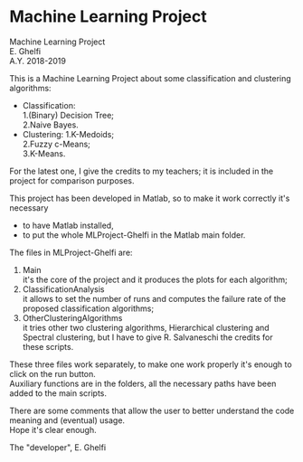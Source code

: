 # Machine Learning Project

Machine Learning Project <br>
E. Ghelfi <br>
A.Y. 2018-2019 <br>

This is a Machine Learning Project about some classification and clustering algorithms:
- Classification: <br>
1.(Binary) Decision Tree; <br>
2.Naive Bayes.
- Clustering:
1.K-Medoids; <br>
2.Fuzzy c-Means; <br>
3.K-Means. 


For the latest one, I give the credits to my teachers; it is included in the project for
comparison purposes.


This project has been developed in Matlab, so to make it work correctly it's necessary
- to have Matlab installed, 
- to put the whole MLProject-Ghelfi in the Matlab main folder.

The files in MLProject-Ghelfi are:
1. Main <br>
it's the core of the project and it produces the plots for each algorithm;
2. ClassificationAnalysis <br>
it allows to set the number of runs and computes the failure rate of the proposed classification algorithms;
3. OtherClusteringAlgorithms <br>
it tries other two clustering algorithms, Hierarchical clustering and Spectral clustering, but I have to give
R. Salvaneschi the credits for these scripts.


These three files work separately, to make one work properly it's enough to click on the run button. <br>
Auxiliary functions are in the folders, all the necessary paths have been added to
the main scripts.


There are some comments that allow the user to better understand the code meaning and (eventual) usage. <br>
Hope it's clear enough.

The "developer",
E. Ghelfi
